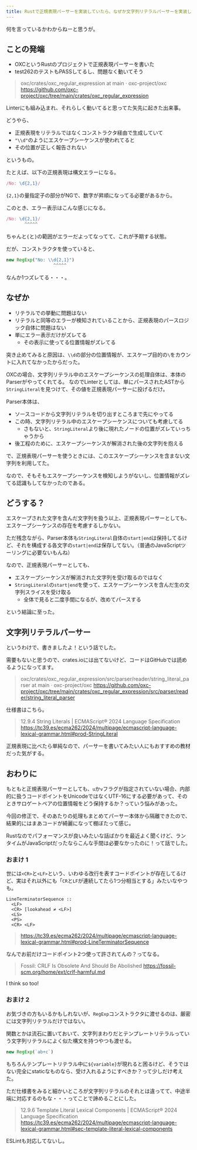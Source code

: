 ```yaml
---
title: Rustで正規表現パーサーを実装していたら、なぜか文字列リテラルパーサーを実装していた
---
```


何を言っているかわからねーと思うが。

## ことの発端

- OXCというRustのプロジェクトで正規表現パーサーを書いた
- test262のテストもPASSしてるし、問題なく動いてそう

> oxc/crates/oxc_regular_expression at main · oxc-project/oxc
> https://github.com/oxc-project/oxc/tree/main/crates/oxc_regular_expression

Linterにも組み込まれ、それらしく動いてると思ってた矢先に起きた出来事。

どうやら、

- 正規表現をリテラルではなくコンストラクタ経由で生成していて
- `"\\d"`のようにエスケープシーケンスが使われてると
- その位置が正しく報告されない

というもの。

たとえば、以下の正規表現は構文エラーになる。

```js
/No: \d{2,1}/
```

`{2,1}`の量指定子の部分がNGで、数字が昇順になってる必要があるから。

このとき、エラー表示はこんな感じになる。

```js
/No: \d{2,1}/
       ^^^^^
```

ちゃんと`{`と`}`の範囲がエラーだよってなってて、これが予期する状態。

だが、コンストラクタを使っていると、

```js
new RegExp("No: \\d{2,1}")
                  ^^^^^
```

なんか1つズレてる・・・。

## なぜか

- リテラルでの挙動に問題はない
- リテラルと同等のエラーが検知されていることから、正規表現のパースロジック自体に問題はない
- 単にエラー表示だけがズレてる
  - その表示に使ってる位置情報がズレてる

突き止めてみると原因は、`\\d`の部分の位置情報が、エスケープ目的の`\`をカウントに入れてなかったからだった。

OXCの場合、文字列リテラル中のエスケープシーケンスの処理自体は、本体のParserがやってくれてる。
なのでLinterとしては、単にパースされたASTから`StringLiteral`を見つけて、その値を正規表現パーサーに投げるだけ。

Parser本体は、

- ソースコードから文字列リテラルを切り出すところまで先にやってる
- この時、文字列リテラル中のエスケープシーケンスについても考慮してる
  - さもないと、`StringLiteral`より後に現れたノードの位置がズレていっちゃうから
- 後工程のために、エスケープシーケンスが解消された後の文字列を抱える

で、正規表現パーサーを使うときには、このエスケープシーケンスを含まない文字列を利用してた。

なので、そもそもエスケープシーケンスを検知しようがないし、位置情報がズレてる認識もしてなかったのである。

## どうする？

エスケープされた文字を含んだ文字列を扱う以上、正規表現パーサーとしても、エスケープシーケンスの存在を考慮するしかない。

ただ残念ながら、Parser本体も`StringLiteral`自体の`start|end`は保持してるけど、それを構成する各文字の`start|end`は保存してない。（普通のJavaScriptツーリングに必要ないもんね）

なので、正規表現パーサーとしても、

- エスケープシーケンスが解消された文字列を受け取るのではなく
- `StringLiteral`の`start|end`を使って、エスケープシーケンスを含んだ生の文字列スライスを受け取る
  - 全体で見ると二度手間になるが、改めてパースする

という結論に至った。

## 文字列リテラルパーサー

というわけで、書きましたよ！という話でした。

需要もないと思うので、crates.ioには出てないけど、コードはGitHubでは読めるようになってます。

> oxc/crates/oxc_regular_expression/src/parser/reader/string_literal_parser at main · oxc-project/oxc
> https://github.com/oxc-project/oxc/tree/main/crates/oxc_regular_expression/src/parser/reader/string_literal_parser

仕様書はこちら。

> 12.9.4 String Literals | ECMAScript® 2024 Language Specification
> https://tc39.es/ecma262/2024/multipage/ecmascript-language-lexical-grammar.html#prod-StringLiteral

正規表現に比べたら単純なので、パーサーを書いてみたい人にもおすすめの教材だった気がする。

## おわりに

もともと正規表現パーサーとしても、`u`か`v`フラグが指定されていない場合、内部的に扱うコードポイントをUnicodeではなくUTF-16にする必要があって、そのときサロゲートペアの位置情報をどう保持するか？っていう悩みがあった。

今回の修正で、そのあたりの処理もまとめてパーサー本体から隔離できたので、結果的にはまあコードが綺麗になって棚ぼたって感じ。

Rustなのでパフォーマンスが良いみたいな話ばかりを最近よく聞くけど、ランタイムがJavaScriptだったならこんな手間は必要なかったのに！って話でした。

### おまけ 1

世には`<CR>`と`<LF>`という、いわゆる改行を表すコードポイントが存在してるけど、実はそれ以外にも「`CR`と`LF`が連続してたら1つ分相当とする」みたいなやつも。

```
LineTerminatorSequence ::
  <LF>
  <CR> [lookahead ≠ <LF>]
  <LS>
  <PS>
  <CR> <LF>
```

> https://tc39.es/ecma262/2024/multipage/ecmascript-language-lexical-grammar.html#prod-LineTerminatorSequence

なんでお前だけコードポイント2つ使って許されてんの？ってなる。

> Fossil: CRLF Is Obsolete And Should Be Abolished
> https://fossil-scm.org/home/ext/crlf-harmful.md

I think so too!

### おまけ 2

お気づきの方もいるかもしれないが、`RegExp`コンストラクタに渡せるのは、厳密には文字列リテラルだけではない。

関数とかは流石に置いておいて、文字列まわりだとテンプレートリテラルっていう文字列リテラルによく似た構文を持つやつも渡せる。

```js
new RegExp(`ab+c`)
```

もちろんテンプレートリテラル中に`${variable}`が現れると困るけど、そうではない完全にstaticなものなら、受け入れるようにすべきか？って少しだけ考えた。

ただ仕様書をみると細かいところが文字列リテラルのそれとは違ってて、中途半端に対応するのもな・・・ってことで諦めることにした。

> 12.9.6 Template Literal Lexical Components | ECMAScript® 2024 Language Specification
> https://tc39.es/ecma262/2024/multipage/ecmascript-language-lexical-grammar.html#sec-template-literal-lexical-components

ESLintも対応してないし。
